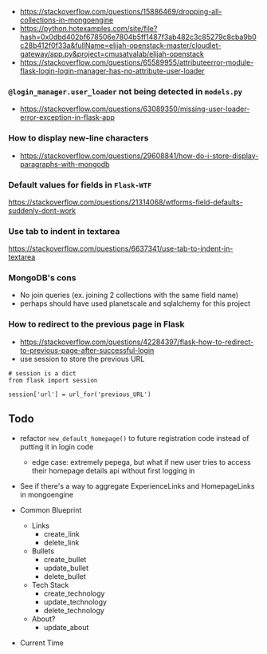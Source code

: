 - https://stackoverflow.com/questions/15886469/dropping-all-collections-in-mongoengine
- https://python.hotexamples.com/site/file?hash=0x0dbd402bf678506e7804b5ff1487f3ab482c3c85279c8cba9b0c28b412f0f33a&fullName=elijah-openstack-master/cloudlet-gateway/app.py&project=cmusatyalab/elijah-openstack
- https://stackoverflow.com/questions/65589955/attributeerror-module-flask-login-login-manager-has-no-attribute-user-loader

### **`@login_manager.user_loader` not being detected in `models.py`**
- https://stackoverflow.com/questions/63089350/missing-user-loader-error-exception-in-flask-app 

### **How to display new-line characters**
- https://stackoverflow.com/questions/29608841/how-do-i-store-display-paragraphs-with-mongodb

### **Default values for fields in `Flask-WTF`**
https://stackoverflow.com/questions/21314068/wtforms-field-defaults-suddenly-dont-work

### **Use tab to indent in textarea**
https://stackoverflow.com/questions/6637341/use-tab-to-indent-in-textarea

### **MongoDB's cons**
- No join queries (ex. joining 2 collections with the same field name)
- perhaps should have used planetscale and sqlalchemy for this project

### **How to redirect to the previous page in Flask**
- https://stackoverflow.com/questions/42284397/flask-how-to-redirect-to-previous-page-after-successful-login
- use session to store the previous URL
```
# session is a dict
from flask import session

session['url'] = url_for('previous_URL')
```

## **Todo**
- refactor `new_default_homepage()` to future registration code instead of putting it in login code
    - edge case: extremely pepega, but what if new user tries to access their homepage details api without first logging in
- See if there's a way to aggregate ExperienceLinks and HomepageLinks in mongoengine
- Common Blueprint
    - Links
        - create_link
        - delete_link
    - Bullets
        - create_bullet
        - update_bullet
        - delete_bullet
    - Tech Stack
        - create_technology
        - update_technology
        - delete_technology
    - About?
        - update_about

- Current Time
